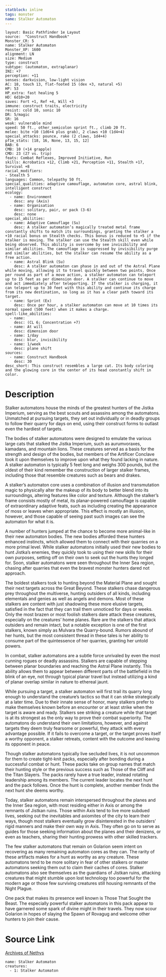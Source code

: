 ```yaml
---
statblock: inline
tags: monster
name: Stalker Automaton
---
```

```statblock
layout: Basic Pathfinder 1e Layout
source:  "Construct Handbook"
Monster_CR: 5
name: Stalker Automaton
Monster_XP: 1600
alignment: LN
size: Medium
type: construct
subtype: (automaton, extraplanar)
INI: +7
perception: +11
senses: darkvision, low-light vision
AC: 18, touch 13, flat-footed 15 (dex +3, natural +5)
HP: 53
HP_extra: fast healing 5
HD: 6d10+20
saves: Fort +1, Ref +4, Will +3
immune: construct traits, electricity
resist: cold 10, sonic 10
DR: 5/magic
SR: 16
weak: vulnerable mind
speed: 50 ft., other_semicolon sprint ft., climb 20 ft.
melee: bite +10 (1d6+4 plus grab), 2 claws +10 (1d4+4)
special_attacks: pounce, rake (2 claws, 1d4+4)
pf1e_stats: [18, 16, None, 13, 15, 12]
BAB: 6
CMB: 10 (+14 grapple)
CMD: 23 (27 vs. trip)
feats: Combat Reflexes, Improved Initiative, Run
skills: Acrobatics +12, Climb +21, Perception +11, Stealth +17, Survival +8
racial_modifiers:
- Stealth 5
languages: Common, telepathy 50 ft.
special_qualities: adaptive camouflage, automaton core, astral blink, intelligent construct
ecology:
  - name: Environment
    desc: any (Axis)
  - name: Organisation
    desc: solitary, pair, or pack (3-6)
    desc: none
special_abilities:
  - name: Adaptive Camouflage (Su)
    desc: A stalker automaton’s magically treated metal frame constantly shifts to match its surroundings, granting the stalker a +10 racial bonus on Stealth checks. This bonus is reduced to +5 if the stalker is moving. The stalker can use the Stealth skill even while being observed. This ability is overcome by see invisibility and similar abilities. The camouflage is suppressed by invisibility purge and similar abilities, but the stalker can resume the ability as a free action.
  - name: Astral Blink (Su)
    desc: A stalker automaton can phase in and out of the Astral Plane while moving, allowing it to travel quickly between two points. Once per round as part of a move action, a stalker automaton can teleport up to 15 feet as per dimension door. A stalker can continue to move and act immediately after teleporting. If the stalker is charging, it can teleport up to 30 feet with this ability and continue its charge from its new destination, so long as it has a clear path toward its target.
  - name: Sprint (Ex)
    desc: Once per hour, a stalker automaton can move at 10 times its normal speed (500 feet) when it makes a charge.
spell-like_abilities:
  - name:
    desc: (CL 6; Concentration +7)
  - name: At will
    desc: dimension door
  - name: 1/day
    desc: blur, invisibility
  - name: 1/week
    desc: plane shift
sources:
  - name: Construct Handbook
    desc: 30
desc_short: This construct resembles a large cat. Its body coloring and the glowing core in the center of its head constantly shift in color.
```
# Description
Stalker automatons house the minds of the greatest hunters of the Jistka Imperium, serving as the best scouts and assassins among the automatons. Unmatched at pursuing targets, they set out individually or in deadly groups to follow their quarry for days on end, using their construct forms to outlast even the hardiest of targets.

 The bodies of stalker automatons were designed to emulate the various large cats that stalked the Jistka Imperium, such as aurumvoraxes, kamadans, and mountain lions. These creatures served as a basis for the strength and design of the bodies, but members of the Artificer Conclave took it upon themselves to improve upon what they found lacking in nature. A stalker automaton is typically 5 feet long and weighs 300 pounds, but the oldest of their kind remember the construction of larger stalker frames, including those that resemble creatures such as bears and drakes.

 A stalker’s automaton core uses a combination of illusion and transmutation magic to physically alter the makeup of its body to better blend into its surroundings, altering features like color and texture. Although the stalker’s frame consists mostly of metal, its planar-powered camouflage is capable of extraordinary adaptive feats, such as including creating the appearance of moss or leaves when appropriate. This effect is mostly an illusion, however, and those capable of seeing past such images can see the automaton for what it is.

 A number of hunters jumped at the chance to become more animal-like in their new automaton bodies. The new bodies afforded these hunters enhanced instincts, which allowed them to connect with their quarries on a more primal level. While stalker automatons initially used their new bodies to hunt Jistka’s enemies, they quickly took to using their new skills for their own purposes, setting off on their own to seek out the hunts they longed for. Soon, stalker automatons were seen throughout the Inner Sea region, chasing after quarries that even the bravest monster hunters dared not approach.

 The boldest stalkers took to hunting beyond the Material Plane and sought their next targets across the Great Beyond. These stalkers chase dangerous prey throughout the multiverse, hunting outsiders of all kinds, including elementals and genies as well as angels and demons. Most of these stalkers are content with just shadowing these more elusive targets, satisfied in the fact that they can trail them unnoticed for days or weeks. Only the most brazen or most foolish stalkers dare attack these creatures, especially on the creatures’ home planes. Rare are the stalkers that attack outsiders and remain intact, but a notable exception is one of the first stalkers, known simply as Mulvara the Quarry-bound. Rumors abound of her hunts, but the most consistent thread in these tales is her ability to consume part of the quintessence of her quarries, granting her untold powers.

 In combat, stalker automatons are a subtle force unrivaled by even the most cunning rogues or deadly assassins. Stalkers are capable of stepping between planar boundaries and reaching the Astral Plane instantly. This ability allows them to appear between different parts of the battlefield in the blink of an eye, not through typical planar travel but instead utilizing a kind of planar overlap similar in nature to ethereal jaunt.

 While pursuing a target, a stalker automaton will first trail its quarry long enough to understand the creature’s tactics so that it can strike strategically at a later time. Due to their innate sense of honor, many stalkers prefer to make themselves known before an encounter or at least strike when the target is aware and ready. Stalkers see striking a creature while that target is at its strongest as the only way to prove their combat superiority. The automatons do understand their own limitations, however, and against targets they deem truly fearsome or powerful, they attack with every advantage possible. If it fails to overcome a target, or the target proves itself a worthy opponent, a stalker retreats, content with the outcome and leaving its opponent in peace.

 Though stalker automatons typically live secluded lives, it is not uncommon for them to create tight-knit packs, especially after bonding during a successful combat or hunt. These packs take on group names that match their hunting style or the previous success such as Those of the Cliff and the Titan Slayers. The packs rarely have a true leader, instead rotating leadership among its members. The current leader locates the next hunt and the pack follows. Once the hunt is complete, another member finds the next hunt she deems worthy.

 Today, stalker automatons remain interspersed throughout the planes and the Inner Sea region, with most residing either in Axis or among the remnants of Jistkan ruins. Those within Axis tend to live more subdued lives, seeking out the inevitables and axiomites of the city to learn their ways, though most stalkers eventually grow disinterested in the outsiders’ rigid manners and make their own way in Axis. They often go on to serve as guides for those seeking information about the planes and their denizens, or even as teachers, sharing their hunting prowess with other skilled trackers.

 The few stalker automatons that remain on Golarion seem intent on recovering as many remaining automaton cores as they can. The rarity of these artifacts makes for a hunt as worthy as any creature. These automatons tend to be more solitary in fear of other stalkers or master automatons seeking them out to claim their caches of cores. Stalker automatons also see themselves as the guardians of Jistkan ruins, attacking creatures that might stumble upon lost technology too powerful for the modern age or those few surviving creatures still housing remnants of the Night Plague.

 One pack that makes its presence well known is Those That Sought the Beast. The especially powerful stalker automatons in this pack appear to have garnered some spark of divine might in their travels. They now scour Golarion in hopes of slaying the Spawn of Rovagug and welcome other hunters to join their cause.
# Source Link
[Archives of Nethys](https://aonprd.com/MonsterDisplay.aspx?ItemName=Stalker%20Automaton)
```encounter-table
name: Stalker Automaton
creatures:
  - 1: Stalker Automaton
```
